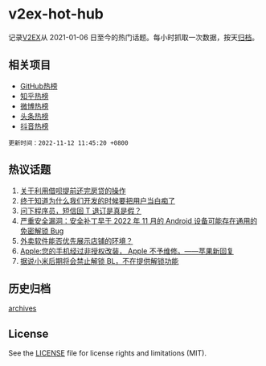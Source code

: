 # v2ex-hot-hub

 记录[V2EX](https://www.v2ex.com/)从 2021-01-06 日至今的热门话题。每小时抓取一次数据，按天[归档](archives)。
 
 ## 相关项目

- [GitHub热榜](https://github.com/lonnyzhang423/github-hot-hub)
- [知乎热榜](https://github.com/lonnyzhang423/zhihu-hot-hub)
- [微博热榜](https://github.com/lonnyzhang423/weibo-hot-hub)
- [头条热榜](https://github.com/lonnyzhang423/toutiao-hot-hub)
- [抖音热榜](https://github.com/lonnyzhang423/douyin-hot-hub)


 `更新时间：2022-11-12 11:45:20 +0800`

## 热议话题

1. [关于利用借呗提前还完房贷的操作](https://www.v2ex.com/t/894456)
1. [终于知道为什么我们开发的时候要把用户当白痴了](https://www.v2ex.com/t/894527)
1. [问下程序员，短信回 T 退订是真是假？](https://www.v2ex.com/t/894572)
1. [严重安全漏洞：安全补丁早于 2022 年 11 月的 Android 设备可能存在通用的免密解锁 Bug](https://www.v2ex.com/t/894437)
1. [外卖软件能否优先展示店铺的环境？](https://www.v2ex.com/t/894438)
1. [Apple:您的手机经过非授权改装， Apple 不予维修。——苹果新回复](https://www.v2ex.com/t/894488)
1. [据说小米后期将会禁止解锁 BL，不在提供解锁功能](https://www.v2ex.com/t/894581)

## 历史归档

[archives](archives)

## License

See the [LICENSE](LICENSE) file for license rights and limitations (MIT).
